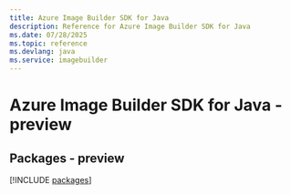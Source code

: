 ```yaml
---
title: Azure Image Builder SDK for Java
description: Reference for Azure Image Builder SDK for Java
ms.date: 07/28/2025
ms.topic: reference
ms.devlang: java
ms.service: imagebuilder
---
```

# Azure Image Builder SDK for Java - preview
## Packages - preview
[!INCLUDE [packages](image-builder-index.md)]